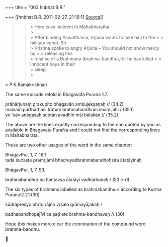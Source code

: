 +++
title = "003 hnbhat B.R."

+++
[[hnbhat B.R.	2011-02-27, 21:16:11 [Source](https://groups.google.com/g/samskrita/c/Y5OY0vygWmo)]]



> > \> Here is an incident in Mahabharatha.  
> > \>  
> > \> After binding Aswatthama, Arjuna wants to take him to the > > militaty camp. Sri  
> > \> Krishna spoke to angry Arjuna – You should not show mercy by > > releasing this  
> > \> relative of a Brahmana (brahma-bandhu),for he has killed > > innocent boys in their  
> > \> sleep.  
> > \>

\> P.K.Ramakrishnan  
  

The same episode retold in Bhagavata Purana 1.7.  
  

prāhārjunaṃ prakupito bhagavān ambujekṣaṇaḥ // (34.2)  
mainaṃ pārthārhasi trātuṃ brahmabandhum imaṃ jahi / (35.1)  
yo 'sāv anāgasaḥ suptān avadhīn niśi bālakān // (35.2)  
  

The above are the lines exactly corresponding to the one quoted by you as available in Bhagavata PuraNa and I could not find the corresponding lines in Mahabharata.

  

These are two other usages of the word in the same chapter:

  

BhāgavPur, 1, 7, 16.1  
tadā śucaste pramṛjāmi bhadreyadbrahmabandhoḥśira ātatāyinaḥ  

  

BhāgavPur, 1, 7, 53.

brahmabandhur na hantavya ātatāyī vadhārhaṇaḥ / (53.c-d)

  

The six types of brahmins labelled as brahmabandhu-s according to Kurma Purana:2.21:(30)

  

śūdrapreṣyo bhṛto rājño vṛṣalo grāmayājakaḥ / 

badhabandhopajīvī ca ṣaḍ ete brahma-bandhavaḥ // (30)

  

Hope this makes more clear the connotation of the compound word brahma-bandhu.



